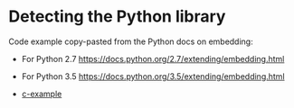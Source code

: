# Detecting the Python library

Code example copy-pasted from the Python docs on embedding:
- For Python 2.7 https://docs.python.org/2.7/extending/embedding.html
- For Python 3.5 https://docs.python.org/3.5/extending/embedding.html


- [c-example](c-example/)
